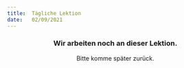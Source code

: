 ```yaml
---
title:  Tägliche Lektion
date:   02/09/2021
---
```


### <center>Wir arbeiten noch an dieser Lektion.</center>
<center>Bitte komme später zurück.</center>